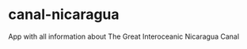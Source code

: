 canal-nicaragua
===============

App with all information about The Great Interoceanic Nicaragua Canal
